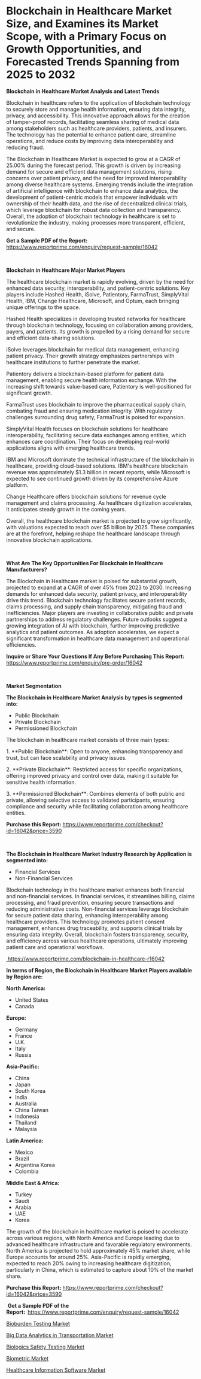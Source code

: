 <p><h1>Blockchain in Healthcare Market Size, and Examines its Market Scope, with a Primary Focus on Growth Opportunities, and Forecasted Trends Spanning from 2025 to 2032</h1></p><p><strong>Blockchain in Healthcare Market Analysis and Latest Trends</strong></p>
<p><p>Blockchain in healthcare refers to the application of blockchain technology to securely store and manage health information, ensuring data integrity, privacy, and accessibility. This innovative approach allows for the creation of tamper-proof records, facilitating seamless sharing of medical data among stakeholders such as healthcare providers, patients, and insurers. The technology has the potential to enhance patient care, streamline operations, and reduce costs by improving data interoperability and reducing fraud.</p><p>The Blockchain in Healthcare Market is expected to grow at a CAGR of 25.00% during the forecast period. This growth is driven by increasing demand for secure and efficient data management solutions, rising concerns over patient privacy, and the need for improved interoperability among diverse healthcare systems. Emerging trends include the integration of artificial intelligence with blockchain to enhance data analytics, the development of patient-centric models that empower individuals with ownership of their health data, and the rise of decentralized clinical trials, which leverage blockchain for robust data collection and transparency. Overall, the adoption of blockchain technology in healthcare is set to revolutionize the industry, making processes more transparent, efficient, and secure.</p></p>
<p><strong>Get a Sample PDF of the Report:&nbsp;</strong> <a href="https://www.reportprime.com/enquiry/request-sample/16042?utm_campaign=34&utm_medium=2&utm_source=Github&utm_content=ia&utm_term=20032025&utm_id=blockchain-in-healthcare">https://www.reportprime.com/enquiry/request-sample/16042</a></p>
<p>&nbsp;</p>
<p><strong>Blockchain in Healthcare Major Market Players</strong></p>
<p><p>The healthcare blockchain market is rapidly evolving, driven by the need for enhanced data security, interoperability, and patient-centric solutions. Key players include Hashed Health, iSolve, Patientory, FarmaTrust, SimplyVital Health, IBM, Change Healthcare, Microsoft, and Optum, each bringing unique offerings to the space.</p><p>Hashed Health specializes in developing trusted networks for healthcare through blockchain technology, focusing on collaboration among providers, payers, and patients. Its growth is propelled by a rising demand for secure and efficient data-sharing solutions.</p><p>iSolve leverages blockchain for medical data management, enhancing patient privacy. Their growth strategy emphasizes partnerships with healthcare institutions to further penetrate the market.</p><p>Patientory delivers a blockchain-based platform for patient data management, enabling secure health information exchange. With the increasing shift towards value-based care, Patientory is well-positioned for significant growth.</p><p>FarmaTrust uses blockchain to improve the pharmaceutical supply chain, combating fraud and ensuring medication integrity. With regulatory challenges surrounding drug safety, FarmaTrust is poised for expansion.</p><p>SimplyVital Health focuses on blockchain solutions for healthcare interoperability, facilitating secure data exchanges among entities, which enhances care coordination. Their focus on developing real-world applications aligns with emerging healthcare trends.</p><p>IBM and Microsoft dominate the technical infrastructure of the blockchain in healthcare, providing cloud-based solutions. IBM's healthcare blockchain revenue was approximately $1.3 billion in recent reports, while Microsoft is expected to see continued growth driven by its comprehensive Azure platform.</p><p>Change Healthcare offers blockchain solutions for revenue cycle management and claims processing. As healthcare digitization accelerates, it anticipates steady growth in the coming years.</p><p>Overall, the healthcare blockchain market is projected to grow significantly, with valuations expected to reach over $5 billion by 2025. These companies are at the forefront, helping reshape the healthcare landscape through innovative blockchain applications.</p></p>
<p>&nbsp;</p>
<p><strong>What Are The Key Opportunities For Blockchain in Healthcare Manufacturers?</strong></p>
<p><p>The Blockchain in Healthcare market is poised for substantial growth, projected to expand at a CAGR of over 45% from 2023 to 2030. Increasing demands for enhanced data security, patient privacy, and interoperability drive this trend. Blockchain technology facilitates secure patient records, claims processing, and supply chain transparency, mitigating fraud and inefficiencies. Major players are investing in collaborative public and private partnerships to address regulatory challenges. Future outlooks suggest a growing integration of AI with blockchain, further improving predictive analytics and patient outcomes. As adoption accelerates, we expect a significant transformation in healthcare data management and operational efficiencies.</p></p>
<p><strong>Inquire or Share Your Questions If Any Before Purchasing This Report:</strong> <a href="https://www.reportprime.com/enquiry/pre-order/16042?utm_campaign=34&utm_medium=2&utm_source=Github&utm_content=ia&utm_term=20032025&utm_id=blockchain-in-healthcare">https://www.reportprime.com/enquiry/pre-order/16042</a></p>
<p>&nbsp;</p>
<p><strong>Market Segmentation</strong></p>
<p><strong>The Blockchain in Healthcare Market Analysis by types is segmented into:</strong></p>
<p><ul><li>Public Blockchain</li><li>Private Blockchain</li><li>Permissioned Blockchain</li></ul></p>
<p><p>The blockchain in healthcare market consists of three main types: </p><p>1. **Public Blockchain**: Open to anyone, enhancing transparency and trust, but can face scalability and privacy issues.</p><p>  </p><p>2. **Private Blockchain**: Restricted access for specific organizations, offering improved privacy and control over data, making it suitable for sensitive health information.</p><p>3. **Permissioned Blockchain**: Combines elements of both public and private, allowing selective access to validated participants, ensuring compliance and security while facilitating collaboration among healthcare entities.</p></p>
<p><strong>Purchase this Report:&nbsp;</strong><a href="https://www.reportprime.com/checkout?id=16042&price=3590&utm_campaign=34&utm_medium=2&utm_source=Github&utm_content=ia&utm_term=20032025&utm_id=blockchain-in-healthcare">https://www.reportprime.com/checkout?id=16042&price=3590</a></p>
<p>&nbsp;</p>
<p><strong>The Blockchain in Healthcare Market Industry Research by Application is segmented into:</strong></p>
<p><ul><li>Financial Services</li><li>Non-Financial Services</li></ul></p>
<p><p>Blockchain technology in the healthcare market enhances both financial and non-financial services. In financial services, it streamlines billing, claims processing, and fraud prevention, ensuring secure transactions and reducing administrative costs. Non-financial services leverage blockchain for secure patient data sharing, enhancing interoperability among healthcare providers. This technology promotes patient consent management, enhances drug traceability, and supports clinical trials by ensuring data integrity. Overall, blockchain fosters transparency, security, and efficiency across various healthcare operations, ultimately improving patient care and operational workflows.</p></p>
<p><a href="https://www.reportprime.com/blockchain-in-healthcare-r16042?utm_campaign=34&utm_medium=2&utm_source=Github&utm_content=ia&utm_term=20032025&utm_id=blockchain-in-healthcare">&nbsp;https://www.reportprime.com/blockchain-in-healthcare-r16042</a></p>
<p><strong>In terms of Region, the Blockchain in Healthcare Market Players available by Region are:</strong></p>
<p>
    <p> <strong> North America: </strong>
        <ul>
            <li>United States</li>
            <li>Canada</li>
        </ul>
        </p> 
    <p> <strong> Europe: </strong>
        <ul>
            <li>Germany</li>
            <li>France</li>
            <li>U.K.</li>
            <li>Italy</li>
            <li>Russia</li>
        </ul>
        </p> 
    <p> <strong> Asia-Pacific: </strong>
        <ul>
            <li>China</li>
            <li>Japan</li>
            <li>South Korea</li>
            <li>India</li>
            <li>Australia</li>
            <li>China Taiwan</li>
            <li>Indonesia</li>
            <li>Thailand</li>
            <li>Malaysia</li>
        </ul>
        </p> 
    <p> <strong> Latin America: </strong>
        <ul>
            <li>Mexico</li>
            <li>Brazil</li>
            <li>Argentina Korea</li>
            <li>Colombia</li>
        </ul>
        </p> 
    <p> <strong> Middle East & Africa: </strong>
        <ul>
            <li>Turkey</li>
            <li>Saudi</li>
            <li>Arabia</li>
            <li>UAE</li>
            <li>Korea</li>
        </ul>
    </p>
    </p>
<p><p>The growth of the blockchain in healthcare market is poised to accelerate across various regions, with North America and Europe leading due to advanced healthcare infrastructure and favorable regulatory environments. North America is projected to hold approximately 45% market share, while Europe accounts for around 25%. Asia-Pacific is rapidly emerging, expected to reach 20% owing to increasing healthcare digitization, particularly in China, which is estimated to capture about 10% of the market share.</p></p>
<p><strong>Purchase this Report: </strong><a href="https://www.reportprime.com/checkout?id=16042&price=3590&utm_campaign=34&utm_medium=2&utm_source=Github&utm_content=ia&utm_term=20032025&utm_id=blockchain-in-healthcare">https://www.reportprime.com/checkout?id=16042&price=3590</a></p>
<p>&nbsp;<strong>Get a Sample PDF of the Report:&nbsp;&nbsp;</strong><a href="https://www.reportprime.com/enquiry/request-sample/16042?utm_campaign=34&utm_medium=2&utm_source=Github&utm_content=ia&utm_term=20032025&utm_id=blockchain-in-healthcare">https://www.reportprime.com/enquiry/request-sample/16042</a></p>
<p><strong></strong></p>
<p><p><a href="https://github.com/noppbebawy/Market-Research-Report-List-1/blob/main/bioburden-testing-market.md?utm_campaign=34&utm_medium=2&utm_source=Github&utm_content=ia&utm_term=20032025&utm_id=blockchain-in-healthcare">Bioburden Testing Market</a></p><p><a href="https://github.com/motanafraxer/Market-Research-Report-List-1/blob/main/big-data-analytics-in-transportation-market.md?utm_campaign=34&utm_medium=2&utm_source=Github&utm_content=ia&utm_term=20032025&utm_id=blockchain-in-healthcare">Big Data Analytics in Transportation Market</a></p><p><a href="https://github.com/efialiurca/Market-Research-Report-List-1/blob/main/biologics-safety-testing-market.md?utm_campaign=34&utm_medium=2&utm_source=Github&utm_content=ia&utm_term=20032025&utm_id=blockchain-in-healthcare">Biologics Safety Testing Market</a></p><p><a href="https://github.com/oshodikurc/Market-Research-Report-List-1/blob/main/biometric-market.md?utm_campaign=34&utm_medium=2&utm_source=Github&utm_content=ia&utm_term=20032025&utm_id=blockchain-in-healthcare">Biometric Market</a></p><p><a href="https://github.com/lourdesmai100/Market-Research-Report-List-1/blob/main/healthcare-information-software-market.md?utm_campaign=34&utm_medium=2&utm_source=Github&utm_content=ia&utm_term=20032025&utm_id=blockchain-in-healthcare">Healthcare Information Software Market</a></p></p>